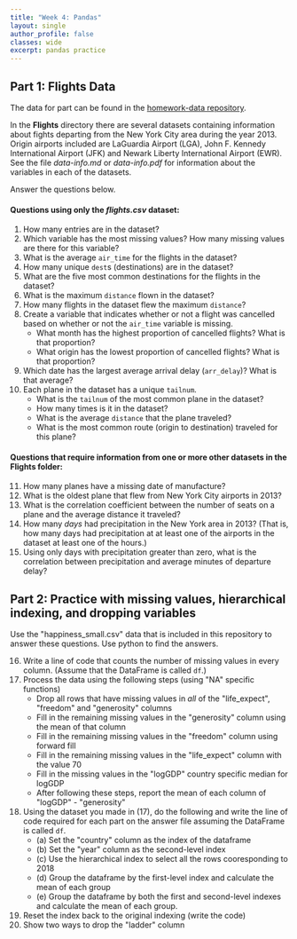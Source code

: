 ```yaml
---
title: "Week 4: Pandas"
layout: single
author_profile: false
classes: wide
excerpt: pandas practice
---
```


## Part 1:  Flights Data 

The data for part can be found in the [homework-data repository](https://github.com/esnt/Data).  

In the **Flights** directory there are several datasets containing information about fights
departing from the New York City area during the year 2013.  Origin airports included are LaGuardia Airport (LGA), John F. Kennedy International Airport (JFK) and Newark Liberty International Airport (EWR).  See the file *data-info.md* or *data-info.pdf* for information about the variables
in each of the datasets.   

Answer the questions below. 

#### Questions using only the *flights.csv* dataset:

1.  How many entries are in the dataset?
2.  Which variable has the most missing values?  How many missing values are there for this variable?
3.  What is the average `air_time` for the flights in the dataset?  
4.  How many unique `dest`s (destinations) are in the dataset?  
5.  What are the five most common destinations for the flights in the dataset?
6.  What is the maximum `distance` flown in the dataset? 
7.  How many flights in the dataset flew the maximum `distance`?  
8.  Create a variable that indicates whether or not a flight was cancelled based on whether or not the `air_time` variable is missing. 
      * What month has the highest proportion of cancelled flights?  What is that proportion?
      * What origin has the lowest proportion of cancelled flights? What is that proportion?
9.  Which date has the largest average arrival delay (`arr_delay`)?  What is that average?
10.  Each plane in the dataset has a unique `tailnum`.  
      * What is the `tailnum` of the most common plane in the dataset? 
      * How many times is it in the dataset? 
      * What is the average `distance` that the plane traveled?  
      * What is the most common route (origin to destination) traveled for this plane? 

#### Questions that require information from one or more other datasets in the **Flights** folder:

11. How many planes have a missing date of manufacture?
12. What is the oldest plane that flew from New York City airports in 2013?
13. What is the correlation coefficient between the number of seats on a plane and the average distance it traveled?
14. How many *days* had precipitation in the New York area in 2013? (That is, how many days had precipitation at at least one of the airports in the dataset at least one of the hours.)
15. Using only days with precipitation greater than zero, what is the correlation between precipitation and average minutes of departure delay?

## Part 2: Practice with missing values, hierarchical indexing, and dropping variables

Use the "happiness_small.csv" data that is included in this repository to answer these questions.  Use python to find the answers.

16. Write a line of code that counts the number of missing values in every column. (Assume that the DataFrame is called `df`.)
17. Process the data using the following steps (using "NA" specific functions)
     * Drop all rows that have missing values in *all* of the "life_expect", "freedom" and "generosity" columns
     * Fill in the remaining missing values in the "generosity" column using the mean of that column  
     * Fill in the remaining missing values in the "freedom" column using forward fill
     * Fill in the remaining missing values in the "life_expect" column with the value 70
     * Fill in the missing values in the "logGDP" country specific median for logGDP
     * After following these steps, report the mean of each column of "logGDP" - "generosity"
18. Using the dataset you made in (17), do the following and write the line of code required for each part on the answer file assuming the DataFrame is called `df`. 
     * (a) Set the "country" column as the index of the dataframe
     * (b) Set the "year" column as the second-level index 
     * (c) Use the hierarchical index to select all the rows cooresponding to 2018
     * (d) Group the dataframe by the first-level index and calculate the mean of each group
     * (e) Group the dataframe by both the first and second-level indexes and calculate the mean of each group.
19. Reset the index back to the original indexing (write the code)
20. Show two ways to drop the "ladder" column